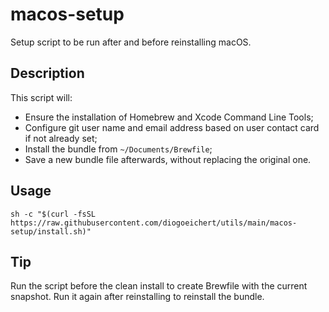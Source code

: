 # macos-setup
Setup script to be run after and before reinstalling macOS.

## Description
This script will:
- Ensure the installation of Homebrew and Xcode Command Line Tools;
- Configure git user name and email address based on user contact card if not already set;
- Install the bundle from `~/Documents/Brewfile`;
- Save a new bundle file afterwards, without replacing the original one.

## Usage
```
sh -c "$(curl -fsSL https://raw.githubusercontent.com/diogoeichert/utils/main/macos-setup/install.sh)"
```

## Tip
Run the script before the clean install to create Brewfile with the current snapshot. Run it again after reinstalling to reinstall the bundle.
